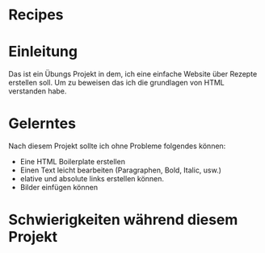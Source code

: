 # Recipes

# Einleitung
Das ist ein Übungs Projekt in dem, ich eine einfache Website über Rezepte erstellen soll. Um zu beweisen das ich die grundlagen von HTML verstanden habe.

# Gelerntes
Nach diesem Projekt sollte ich ohne Probleme folgendes können:
- Eine HTML Boilerplate erstellen
- Einen Text leicht bearbeiten (Paragraphen, Bold, Italic, usw.)
- elative und absolute links erstellen können.
- Bilder einfügen können

# Schwierigkeiten während diesem Projekt
